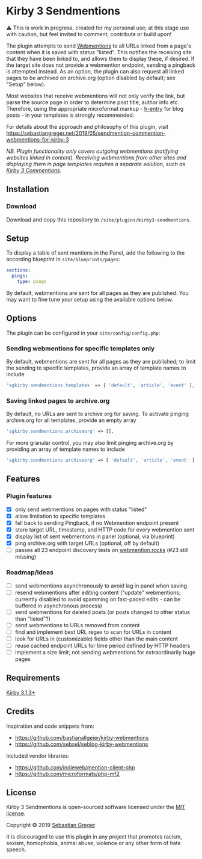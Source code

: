 # Kirby 3 Sendmentions

⚠️ This is work in progress, created for my personal use; at this stage use with caution, but feel invited to comment, contribute or build upon!

The plugin attempts to send [Webmentions](https://www.w3.org/TR/webmention/) to all URLs linked from a page's content when it is saved with status "listed". This notifies the receiving site that they have been linked to, and allows them to display these, if desired. If the target site does not provide a webmention endpoint, sending a pingback is attempted instead. As an option, the plugin can also request all linked pages to be archived on archive.org (option disabled by default; see "Setup" below).

Most websites that receive webmentions will not only verify the link, but parse the source page in order to determine post title, author info etc. Therefore, using the appropriate microformat markup - [h-entry](https://indieweb.org/h-entry) for blog posts - in your templates is strongly recommended.

For details about the approach and philosophy of this plugin, visit https://sebastiangreger.net/2019/05/sendmention-commention-webmentions-for-kirby-3

*NB. Plugin functionality only covers outgoing webmentions (notifying websites linked in content). Receiving webmentions from other sites and displaying them in page templates requires a separate solution, such as [Kirby 3 Commentions](https://github.com/sebastiangreger/kirby3-commmentions).*

## Installation

### Download

Download and copy this repository to `/site/plugins/kirby3-sendmentions`.

## Setup

To display a table of sent mentions in the Panel, add the following to the according blueprint in `site/blueprints/pages`:

```yaml
sections:
  pings:
    type: pings
```

By default, webmentions are sent for all pages as they are published. You may want to fine tune your setup using the available options below.

## Options

The plugin can be configured in your `site/config/config.php`:

### Sending webmentions for specific templates only

By default, webmentions are sent for all pages as they are published; to limit the sending to specific templates, provide an array of template names to include

```php
'sgkirby.sendmentions.templates' => [ 'default', 'article', 'event' ],
```

### Saving linked pages to archive.org

By default, no URLs are sent to archive org for saving. To activate pinging archive.org for all templates, provide an empty array

```php
'sgkirby.sendmentions.archiveorg' => [],
```

For more granular control, you may also limit pinging archive.org by providing an array of template names to include

```php
'sgkirby.sendmentions.archiveorg' => [ 'default', 'article', 'event' ],
```

## Features

### Plugin features

- [x] only send webmentions on pages with status "listed"
- [x] allow limitation to specific templates
- [x] fall back to sending Pingback, if no Webmention endpoint present
- [x] store target URL, timestamp, and HTTP code for every webmention sent
- [x] display list of sent webmentions in panel (optional, via blueprint)
- [x] ping archive.org with target URLs (optional, off by default)
- [ ] passes all 23 endpoint discovery tests on [webmention.rocks](https://webmention.rocks) (#23 still missing)

### Roadmap/Ideas

- [ ] send webmentions asynchronously to avoid lag in panel when saving
- [ ] resend webmentions after editing content ("update" webmentions; currently disabled to avoid spamming on fast-paced edits - can be buffered in asynchronous process)
- [ ] send webmentions for deleted posts (or posts changed to other status than "listed"?)
- [ ] send webmentions to URLs removed from content
- [ ] find and implement best URL regex to scan for URLs in content
- [ ] look for URLs in (customizable) fields other than the main content
- [ ] reuse cached endpoint URLs for time period defined by HTTP headers
- [ ] implement a size limit; not sending webmentions for extraordinarily huge pages

## Requirements

[Kirby 3.1.3+](https://getkirby.com)

## Credits

Inspiration and code snippets from:

- https://github.com/bastianallgeier/kirby-webmentions
- https://github.com/sebsel/seblog-kirby-webmentions

Included vendor libraries:

- https://github.com/indieweb/mention-client-php
- https://github.com/microformats/php-mf2

## License

Kirby 3 Sendmentions is open-sourced software licensed under the [MIT license](https://opensource.org/licenses/MIT).

Copyright © 2019 [Sebastian Greger](https://sebastiangreger.net)

It is discouraged to use this plugin in any project that promotes racism, sexism, homophobia, animal abuse, violence or any other form of hate speech.
